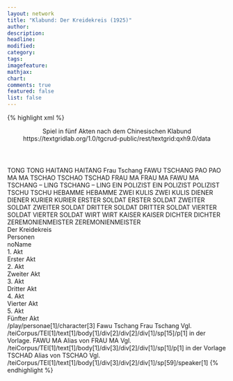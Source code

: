 ```yaml
---
layout: network
title: "Klabund: Der Kreidekreis (1925)"
author:
description:
headline:
modified:
category:
tags:
imagefeature:
mathjax:
chart:
comments: true
featured: false
list: false
---
```

{% highlight xml %}
<?xml-model href="https://raw.githubusercontent.com/DLiNa/project/master/rules/lina.rnc"?><?xml-model href="https://raw.githubusercontent.com/DLiNa/project/master/rules/lina.sch"?>
<play xmlns="http://lina.digital">
  <header>
    <title>Der Kreidekreis</title>
    <subtitle>Spiel in fünf Akten nach dem Chinesischen</subtitle>
    <genretitle/>
    <author>Klabund</author>
    <date type="print" when="1925"/>
    <source>https://textgridlab.org/1.0/tgcrud-public/rest/textgrid:qxh9.0/data</source>
  </header>
  <personae>
    <character>
      <name>TONG</name>
      <alias xml:id="tong">
        <name>TONG</name>
      </alias>
    </character>
    <character>
      <name>HAITANG</name>
      <alias xml:id="haitang">
        <name>HAITANG</name>
      </alias>
    </character>
    <character>
      <name>Frau Tschang</name>
      <alias xml:id="fawu_tschang">
        <name>FAWU TSCHANG</name>
      </alias>
    </character>
    <character>
      <name>PAO</name>
      <alias xml:id="pao">
        <name>PAO</name>
      </alias>
    </character>
    <character>
      <name>MA</name>
      <alias xml:id="ma">
        <name>MA</name>
      </alias>
    </character>
    <character>
      <name>TSCHAO</name>
      <alias xml:id="tschao">
        <name>TSCHAO</name>
      </alias>
      <alias xml:id="tschad">
        <name>TSCHAD</name>
      </alias>
    </character>
    <character>
      <name>FRAU MA</name>
      <alias xml:id="frau_ma">
        <name>FRAU MA</name>
      </alias>
      <alias xml:id="fawu_ma">
        <name>FAWU MA</name>
      </alias>
    </character>
    <character>
      <name>TSCHANG – LING</name>
      <alias xml:id="tschang_ling">
        <name>TSCHANG – LING</name>
      </alias>
    </character>
    <character>
      <name>EIN POLIZIST</name>
      <alias xml:id="ein_polizist">
        <name>EIN POLIZIST</name>
      </alias>
      <alias xml:id="polizist">
        <name>POLIZIST</name>
      </alias>
    </character>
    <character>
      <name>TSCHU</name>
      <alias xml:id="tschu">
        <name>TSCHU</name>
      </alias>
    </character>
    <character>
      <name>HEBAMME</name>
      <alias xml:id="hebamme">
        <name>HEBAMME</name>
      </alias>
    </character>
    <character>
      <name>ZWEI KULIS</name>
      <alias xml:id="zwei_kulis">
        <name>ZWEI KULIS</name>
      </alias>
    </character>
    <character>
      <name>DIENER</name>
      <alias xml:id="diener">
        <name>DIENER</name>
      </alias>
    </character>
    <character>
      <name>KURIER</name>
      <alias xml:id="kurier">
        <name>KURIER</name>
      </alias>
    </character>
    <character>
      <name>ERSTER SOLDAT</name>
      <alias xml:id="erster_soldat">
        <name>ERSTER SOLDAT</name>
      </alias>
    </character>
    <character>
      <name>ZWEITER SOLDAT</name>
      <alias xml:id="zweiter_soldat">
        <name>ZWEITER SOLDAT</name>
      </alias>
    </character>
    <character>
      <name>DRITTER SOLDAT</name>
      <alias xml:id="dritter_soldat">
        <name>DRITTER SOLDAT</name>
      </alias>
    </character>
    <character>
      <name>VIERTER SOLDAT</name>
      <alias xml:id="vierter_soldat">
        <name>VIERTER SOLDAT</name>
      </alias>
    </character>
    <character>
      <name>WIRT</name>
      <alias xml:id="wirt">
        <name>WIRT</name>
      </alias>
    </character>
    <character>
      <name>KAISER</name>
      <alias xml:id="kaiser">
        <name>KAISER</name>
      </alias>
    </character>
    <character>
      <name>DICHTER</name>
      <alias xml:id="dichter">
        <name>DICHTER</name>
      </alias>
    </character>
    <character>
      <name>ZEREMONIENMEISTER</name>
      <alias xml:id="zeremonienmeister">
        <name>ZEREMONIENMEISTER</name>
      </alias>
    </character>
  </personae>
  <text>
    <div>
      <head>Der Kreidekreis</head>
    </div>
    <div>
      <head>Personen</head>
      <div>
        <head>noName</head>
      </div>
    </div>
    <div>
      <head>1. Akt</head>
      <div>
        <head>Erster Akt</head>
        <sp who="#tong">
          <amount n="23" unit="speech_acts"/>
          <amount n="1162" unit="words"/>
          <amount n="20" unit="lines"/>
          <amount n="6885" unit="chars"/>
        </sp>
        <sp who="#haitang">
          <amount n="42" unit="speech_acts"/>
          <amount n="1877" unit="words"/>
          <amount n="46" unit="lines"/>
          <amount n="10729" unit="chars"/>
        </sp>
        <sp who="#fawu_tschang">
          <amount n="16" unit="speech_acts"/>
          <amount n="525" unit="words"/>
          <amount n="6" unit="lines"/>
          <amount n="3033" unit="chars"/>
        </sp>
        <sp who="#pao">
          <amount n="28" unit="speech_acts"/>
          <amount n="849" unit="words"/>
          <amount n="27" unit="lines"/>
          <amount n="4889" unit="chars"/>
        </sp>
        <sp who="#ma">
          <amount n="10" unit="speech_acts"/>
          <amount n="557" unit="words"/>
          <amount n="7" unit="lines"/>
          <amount n="3155" unit="chars"/>
        </sp>
      </div>
    </div>
    <div>
      <head>2. Akt</head>
      <div>
        <head>Zweiter Akt</head>
        <sp who="#fawu_ma">
          <amount n="39" unit="speech_acts"/>
          <amount n="1664" unit="words"/>
          <amount n="38" unit="lines"/>
          <amount n="9471" unit="chars"/>
        </sp>
        <sp who="#tschao">
          <amount n="30" unit="speech_acts"/>
          <amount n="544" unit="words"/>
          <amount n="18" unit="lines"/>
          <amount n="3173" unit="chars"/>
        </sp>
        <sp who="#frau_ma">
          <amount n="1" unit="speech_acts"/>
        </sp>
        <sp who="#ma">
          <amount n="26" unit="speech_acts"/>
          <amount n="685" unit="words"/>
          <amount n="38" unit="lines"/>
          <amount n="3772" unit="chars"/>
        </sp>
        <sp who="#tschad">
          <amount n="1" unit="speech_acts"/>
          <amount n="4" unit="words"/>
          <amount n="1" unit="lines"/>
          <amount n="18" unit="chars"/>
        </sp>
        <sp who="#haitang">
          <amount n="34" unit="speech_acts"/>
          <amount n="897" unit="words"/>
          <amount n="17" unit="lines"/>
          <amount n="5125" unit="chars"/>
        </sp>
        <sp who="#tschang_ling">
          <amount n="1" unit="speech_acts"/>
          <amount n="7" unit="words"/>
          <amount n="1" unit="lines"/>
          <amount n="36" unit="chars"/>
        </sp>
        <sp who="#ein_polizist">
          <amount n="1" unit="speech_acts"/>
          <amount n="3" unit="words"/>
          <amount n="1" unit="lines"/>
          <amount n="12" unit="chars"/>
        </sp>
        <sp who="#polizist">
          <amount n="2" unit="speech_acts"/>
          <amount n="12" unit="words"/>
          <amount n="3" unit="lines"/>
          <amount n="74" unit="chars"/>
        </sp>
      </div>
    </div>
    <div>
      <head>3. Akt</head>
      <div>
        <head>Dritter Akt</head>
        <sp who="#tschu">
          <amount n="37" unit="speech_acts"/>
          <amount n="1245" unit="words"/>
          <amount n="26" unit="lines"/>
          <amount n="7644" unit="chars"/>
        </sp>
        <sp who="#tschao">
          <amount n="9" unit="speech_acts"/>
          <amount n="203" unit="words"/>
          <amount n="6" unit="lines"/>
          <amount n="1214" unit="chars"/>
        </sp>
        <sp who="#fawu_ma">
          <amount n="26" unit="speech_acts"/>
          <amount n="571" unit="words"/>
          <amount n="14" unit="lines"/>
          <amount n="3302" unit="chars"/>
        </sp>
        <sp who="#hebamme">
          <amount n="18" unit="speech_acts"/>
          <amount n="441" unit="words"/>
          <amount n="11" unit="lines"/>
          <amount n="2320" unit="chars"/>
        </sp>
        <sp who="#zwei_kulis">
          <amount n="7" unit="speech_acts"/>
          <amount n="296" unit="words"/>
          <amount n="3" unit="lines"/>
          <amount n="1686" unit="chars"/>
        </sp>
        <sp who="#haitang">
          <amount n="23" unit="speech_acts"/>
          <amount n="811" unit="words"/>
          <amount n="35" unit="lines"/>
          <amount n="4591" unit="chars"/>
        </sp>
        <sp who="#diener">
          <amount n="1" unit="speech_acts"/>
          <amount n="19" unit="words"/>
          <amount n="1" unit="lines"/>
          <amount n="100" unit="chars"/>
        </sp>
        <sp who="#kurier">
          <amount n="1" unit="speech_acts"/>
          <amount n="3" unit="words"/>
          <amount n="1" unit="lines"/>
          <amount n="20" unit="chars"/>
        </sp>
      </div>
    </div>
    <div>
      <head>4. Akt</head>
      <div>
        <head>Vierter Akt</head>
        <sp who="#erster_soldat">
          <amount n="18" unit="speech_acts"/>
          <amount n="384" unit="words"/>
          <amount n="11" unit="lines"/>
          <amount n="2202" unit="chars"/>
        </sp>
        <sp who="#haitang">
          <amount n="22" unit="speech_acts"/>
          <amount n="796" unit="words"/>
          <amount n="14" unit="lines"/>
          <amount n="4399" unit="chars"/>
        </sp>
        <sp who="#zweiter_soldat">
          <amount n="9" unit="speech_acts"/>
          <amount n="171" unit="words"/>
          <amount n="5" unit="lines"/>
          <amount n="968" unit="chars"/>
        </sp>
        <sp who="#dritter_soldat">
          <amount n="5" unit="speech_acts"/>
          <amount n="122" unit="words"/>
          <amount n="5" unit="lines"/>
          <amount n="704" unit="chars"/>
        </sp>
        <sp who="#vierter_soldat">
          <amount n="2" unit="speech_acts"/>
          <amount n="486" unit="words"/>
          <amount n="12" unit="lines"/>
          <amount n="2692" unit="chars"/>
        </sp>
        <sp who="#wirt">
          <amount n="4" unit="speech_acts"/>
          <amount n="110" unit="words"/>
          <amount n="10" unit="lines"/>
          <amount n="643" unit="chars"/>
        </sp>
        <sp who="#erster_soldat #zweiter_soldat #dritter_soldat #vierter_soldat">
          <amount n="1" unit="speech_acts"/>
          <amount n="5" unit="words"/>
          <amount n="1" unit="lines"/>
          <amount n="25" unit="chars"/>
        </sp>
      </div>
    </div>
    <div>
      <head>5. Akt</head>
      <div>
        <head>Fünfter Akt</head>
        <sp who="#kaiser">
          <amount n="47" unit="speech_acts"/>
          <amount n="1661" unit="words"/>
          <amount n="121" unit="lines"/>
          <amount n="9407" unit="chars"/>
        </sp>
        <sp who="#dichter">
          <amount n="7" unit="speech_acts"/>
          <amount n="123" unit="words"/>
          <amount n="18" unit="lines"/>
          <amount n="666" unit="chars"/>
        </sp>
        <sp who="#zeremonienmeister">
          <amount n="3" unit="speech_acts"/>
          <amount n="21" unit="words"/>
          <amount n="3" unit="lines"/>
          <amount n="114" unit="chars"/>
        </sp>
        <sp who="#tschao">
          <amount n="9" unit="speech_acts"/>
          <amount n="187" unit="words"/>
          <amount n="4" unit="lines"/>
          <amount n="1106" unit="chars"/>
        </sp>
        <sp who="#fawu_ma">
          <amount n="9" unit="speech_acts"/>
          <amount n="183" unit="words"/>
          <amount n="5" unit="lines"/>
          <amount n="982" unit="chars"/>
        </sp>
        <sp who="#tschu">
          <amount n="11" unit="speech_acts"/>
          <amount n="270" unit="words"/>
          <amount n="8" unit="lines"/>
          <amount n="1502" unit="chars"/>
        </sp>
        <sp who="#haitang">
          <amount n="18" unit="speech_acts"/>
          <amount n="1010" unit="words"/>
          <amount n="60" unit="lines"/>
          <amount n="5531" unit="chars"/>
        </sp>
      </div>
    </div>
  </text>
  <documentation>
    <change n="1" who="dariokampkaspar" type="adjustSpeaker">
      <path>/play/personae[1]/character[3]</path>
      <orig>Fawu Tschang</orig>
      <corr>Frau Tschang</corr>
      <comment>Vgl. /teiCorpus/TEI[1]/text[1]/body[1]/div[2]/div[2]/div[1]/sp[15]/p[1] in der Vorlage.</comment>
    </change>
    <change n="2" who="dariokampkaspar" type="adjustSpeaker">
      <path/>
      <orig>FAWU MA</orig>
      <corr>Alias von FRAU MA</corr>
      <comment>Vgl. /teiCorpus/TEI[1]/text[1]/body[1]/div[3]/div[2]/div[1]/sp[1]/p[1] in der Vorlage</comment>
    </change>
    <change n="3" who="dariokampkaspar" type="adjustSpeaker">
      <path/>
      <orig>TSCHAD</orig>
      <corr>Alias von TSCHAO</corr>
      <comment>Vgl. /teiCorpus/TEI[1]/text[1]/body[1]/div[3]/div[2]/div[1]/sp[59]/speaker[1]</comment>
    </change>
  </documentation>
</play>
{% endhighlight %}